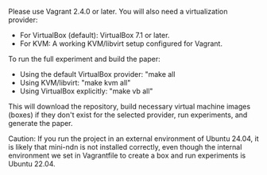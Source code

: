 Please use Vagrant 2.4.0 or later. You will also need a virtualization provider:
- For VirtualBox (default): VirtualBox 7.1 or later.
- For KVM: A working KVM/libvirt setup configured for Vagrant.

To run the full experiment and build the paper:

- Using the default VirtualBox provider: "make all
- Using KVM/libvirt: "make kvm all"
- Using VirtualBox explicitly: "make vb all"

This will download the repository, build necessary virtual machine images (boxes) if they don't exist for the selected provider, run experiments, and generate the paper.

Caution: If you run the project in an external environment of Ubuntu 24.04, it is likely that mini-ndn is not installed correctly, even though the internal environment we set in Vagrantfile to create a box and run experiments is Ubuntu 22.04.